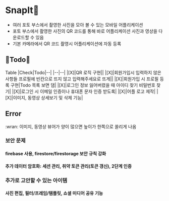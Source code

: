 # SnapIt📸

- 여러 포토 부스에서 촬영한 사진을 모아 볼 수 있는 모바일 어플리케이션
- 포토 부스에서 촬영한 사진의 QR 코드를 통해 바로 어플리케이션 사진과 영상을 다운로드할 수 있음
- 기본 카메라에서 QR 코드 촬영시 어플리케이션에 자동 등록

## 🩵Todo🩵
Table
|Check|Todo|--|
|--|--|
|[X]|QR 로직 구현||
|[X]|회원가입시 입력하지 않은 사항들 프로필에 빈칸으로 뜨지 않고 입력해주세요로 뜨게||
|[X]|회원가입 시 프로필 등록 구현|Todo 목록 보면 댐|
|[X]|로그인 정보 잃어버렸을 때 아이디 찾기 비밀번호 찾기|
|[X]|로그인 시 이메일 인증이나 휴대폰 문자 인증 받도록|
|[X]|어플 로고 제작|
|[X]|이미지, 동영상 상세보기 및 삭제 기능|

## Error
:wran: 이미지, 동영상 뷰어가 양이 많으면 높이가 한쪽으로 쏠리게 나옴

### 보안 문제
#### firebase 사용, firestore/firestorage 보안 규칙 강화
#### 추가 데이터 암호화: 세션 관리, 취약 토큰 관리(토큰 갱신), 2단계 인증 <br>

### 추가로 고안할 수 있는 아이템
#### 사진 편집, 필터/프레임/템플릿, 쇼셜 미디어 공유 기능
